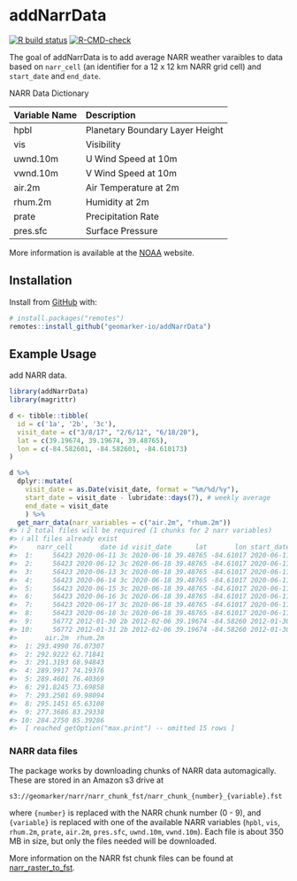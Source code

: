 
<!-- README.md is generated from README.Rmd. Please edit that file -->

# addNarrData

<!-- badges: start -->

[![R build
status](https://github.com/geomarker-io/addNarrData/workflows/R-CMD-check/badge.svg)](https://github.com/geomarker-io/addNarrData/actions)
[![R-CMD-check](https://github.com/geomarker-io/addNarrData/workflows/R-CMD-check/badge.svg)](https://github.com/geomarker-io/addNarrData/actions)
<!-- badges: end -->

The goal of addNarrData is to add average NARR weather varaibles to data
based on `narr_cell` (an identifier for a 12 x 12 km NARR grid cell) and
`start_date` and `end_date`.

NARR Data Dictionary

| Variable Name | Description                     |
|:--------------|:--------------------------------|
| hpbl          | Planetary Boundary Layer Height |
| vis           | Visibility                      |
| uwnd.10m      | U Wind Speed at 10m             |
| vwnd.10m      | V Wind Speed at 10m             |
| air.2m        | Air Temperature at 2m           |
| rhum.2m       | Humidity at 2m                  |
| prate         | Precipitation Rate              |
| pres.sfc      | Surface Pressure                |

More information is available at the
[NOAA](https://www.ncdc.noaa.gov/sites/default/files/attachments/ncdc-narrdsi-6175-final.pdf)
website.

## Installation

Install from [GitHub](https://github.com/) with:

``` r
# install.packages("remotes")
remotes::install_github("geomarker-io/addNarrData")
```

## Example Usage

add NARR data.

``` r
library(addNarrData)
library(magrittr)

d <- tibble::tibble(
  id = c('1a', '2b', '3c'),
  visit_date = c("3/8/17", "2/6/12", "6/18/20"),
  lat = c(39.19674, 39.19674, 39.48765),
  lon = c(-84.582601, -84.582601, -84.610173)
)

d %>%
  dplyr::mutate(
    visit_date = as.Date(visit_date, format = "%m/%d/%y"),
    start_date = visit_date - lubridate::days(7), # weekly average
    end_date = visit_date
    ) %>%
  get_narr_data(narr_variables = c("air.2m", "rhum.2m"))
#> ℹ 2 total files will be required (1 chunks for 2 narr variables)
#> ℹ all files already exist
#>     narr_cell       date id visit_date      lat       lon start_date   end_date
#>  1:     56423 2020-06-11 3c 2020-06-18 39.48765 -84.61017 2020-06-11 2020-06-18
#>  2:     56423 2020-06-12 3c 2020-06-18 39.48765 -84.61017 2020-06-11 2020-06-18
#>  3:     56423 2020-06-13 3c 2020-06-18 39.48765 -84.61017 2020-06-11 2020-06-18
#>  4:     56423 2020-06-14 3c 2020-06-18 39.48765 -84.61017 2020-06-11 2020-06-18
#>  5:     56423 2020-06-15 3c 2020-06-18 39.48765 -84.61017 2020-06-11 2020-06-18
#>  6:     56423 2020-06-16 3c 2020-06-18 39.48765 -84.61017 2020-06-11 2020-06-18
#>  7:     56423 2020-06-17 3c 2020-06-18 39.48765 -84.61017 2020-06-11 2020-06-18
#>  8:     56423 2020-06-18 3c 2020-06-18 39.48765 -84.61017 2020-06-11 2020-06-18
#>  9:     56772 2012-01-30 2b 2012-02-06 39.19674 -84.58260 2012-01-30 2012-02-06
#> 10:     56772 2012-01-31 2b 2012-02-06 39.19674 -84.58260 2012-01-30 2012-02-06
#>       air.2m  rhum.2m
#>  1: 293.4990 76.07307
#>  2: 292.9222 62.71841
#>  3: 291.3193 68.94843
#>  4: 289.9917 74.19376
#>  5: 289.4601 76.40369
#>  6: 291.8245 73.69858
#>  7: 293.2501 69.98094
#>  8: 295.1451 65.63108
#>  9: 277.3686 83.29338
#> 10: 284.2750 85.39286
#>  [ reached getOption("max.print") -- omitted 15 rows ]
```

### NARR data files

The package works by downloading chunks of NARR data automagically.
These are stored in an Amazon s3 drive at

    s3://geomarker/narr/narr_chunk_fst/narr_chunk_{number}_{variable}.fst

where `{number}` is replaced with the NARR chunk number (0 - 9), and
`{variable}` is replaced with one of the available NARR variables
(`hpbl`, `vis`, `rhum.2m`, `prate`, `air.2m`, `pres.sfc`, `uwnd.10m`,
`vwnd.10m`). Each file is about 350 MB in size, but only the files
needed will be downloaded.

More information on the NARR fst chunk files can be found at
[narr\_raster\_to\_fst](https://github.com/geomarker-io/narr_raster_to_fst#narr_raster_to_fst).
